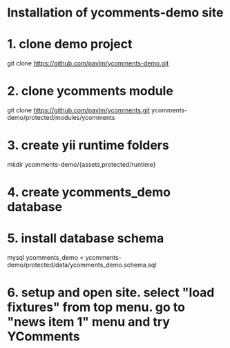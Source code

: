 
Installation of ycomments-demo site
===========================================

# 1. clone demo project
git clone https://github.com/pavlm/ycomments-demo.git

# 2. clone ycomments module
git clone https://github.com/pavlm/ycomments.git ycomments-demo/protected/modules/ycomments

# 3. create yii runtime folders
mkdir ycomments-demo/{assets,protected/runtime}

# 4. create ycomments_demo database

# 5. install database schema
mysql ycomments_demo < ycomments-demo/protected/data/ycomments_demo.schema.sql

# 6. setup and open site. select "load fixtures" from top menu. go to "news item 1" menu and try YComments
